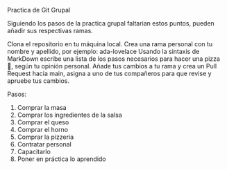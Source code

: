 Practica de Git Grupal

Siguiendo los pasos de la practica grupal faltarian estos puntos, pueden añadir sus respectivas ramas.

Clona el repositorio en tu máquina local.
Crea una rama personal con tu nombre y apellido, por ejemplo: ada-lovelace
Usando la sintaxis de MarkDown escribe una lista de los pasos necesarios para hacer una pizza 🍕, según tu opinión personal.
Añade tus cambios a tu rama y crea un Pull Request hacia main, asigna a uno de tus compañeros para que revise y apruebe tus cambios.

Pasos:
1. Comprar la masa
2. Comprar los ingredientes de la salsa
3. Comprar el queso
4. Comprar el horno
5. Comprar la pizzeria
6. Contratar personal
7. Capacitarlo
8. Poner en práctica lo aprendido